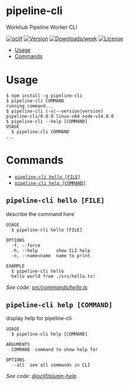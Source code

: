 pipeline-cli
============

Workhub Pipeline Worker CLI 

[![oclif](https://img.shields.io/badge/cli-oclif-brightgreen.svg)](https://oclif.io)
[![Version](https://img.shields.io/npm/v/pipeline-cli.svg)](https://npmjs.org/package/pipeline-cli)
[![Downloads/week](https://img.shields.io/npm/dw/pipeline-cli.svg)](https://npmjs.org/package/pipeline-cli)
[![License](https://img.shields.io/npm/l/pipeline-cli.svg)](https://github.com/WorkerHive/pipeline-worker/blob/master/package.json)

<!-- toc -->
* [Usage](#usage)
* [Commands](#commands)
<!-- tocstop -->
# Usage
<!-- usage -->
```sh-session
$ npm install -g pipeline-cli
$ pipeline-cli COMMAND
running command...
$ pipeline-cli (-v|--version|version)
pipeline-cli/0.0.0 linux-x64 node-v14.0.0
$ pipeline-cli --help [COMMAND]
USAGE
  $ pipeline-cli COMMAND
...
```
<!-- usagestop -->
# Commands
<!-- commands -->
* [`pipeline-cli hello [FILE]`](#pipeline-cli-hello-file)
* [`pipeline-cli help [COMMAND]`](#pipeline-cli-help-command)

## `pipeline-cli hello [FILE]`

describe the command here

```
USAGE
  $ pipeline-cli hello [FILE]

OPTIONS
  -f, --force
  -h, --help       show CLI help
  -n, --name=name  name to print

EXAMPLE
  $ pipeline-cli hello
  hello world from ./src/hello.ts!
```

_See code: [src/commands/hello.ts](https://github.com/WorkerHive/pipeline-worker/blob/v0.0.0/src/commands/hello.ts)_

## `pipeline-cli help [COMMAND]`

display help for pipeline-cli

```
USAGE
  $ pipeline-cli help [COMMAND]

ARGUMENTS
  COMMAND  command to show help for

OPTIONS
  --all  see all commands in CLI
```

_See code: [@oclif/plugin-help](https://github.com/oclif/plugin-help/blob/v3.2.1/src/commands/help.ts)_
<!-- commandsstop -->
